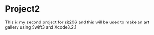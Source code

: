 # Project2
This is my second project for sit206 and this will be used to make an art gallery using Swift3 and Xcode8.2.1
